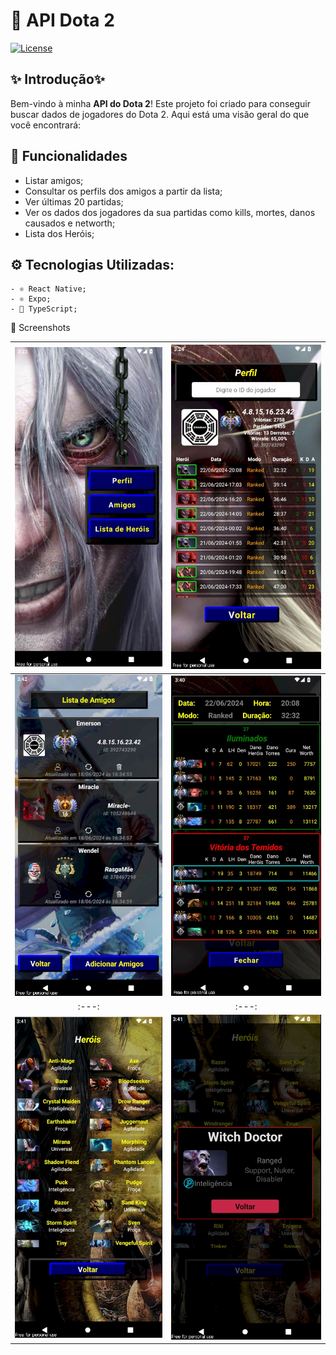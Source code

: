 
# 📱 API Dota 2

[![License](https://img.shields.io/badge/License-Custom-blue.svg)](LICENSE)


## ✨ Introdução✨ 

Bem-vindo à minha **API do Dota 2**! Este projeto foi criado para conseguir buscar dados de jogadores do Dota 2. Aqui está uma visão geral do que você encontrará:

## 🚀 Funcionalidades

- Listar amigos;
- Consultar os perfils dos amigos a partir da lista;
- Ver últimas 20 partidas;
- Ver os dados dos jogadores da sua partidas como kills, mortes, danos causados e networth;
- Lista dos Heróis;

## ⚙️ Tecnologias Utilizadas:
    - ⚛️ React Native;
    - ⚛️ Expo;
    - 🚀 TypeScript;

  📸 Screenshots

![Home](assets/home.jpg) | ![Detalhe Jogador](assets/player.jpg)
|:---:|:---:|
![Lista de Amigos](assets/amigos.jpg) | ![Detalhe Partida](assets/matchDetails.jpg)
|:---:|:---:|
![Heróis](assets/herois.jpg) | ![Detalhe Heróis](assets/heroDetails.jpg)



